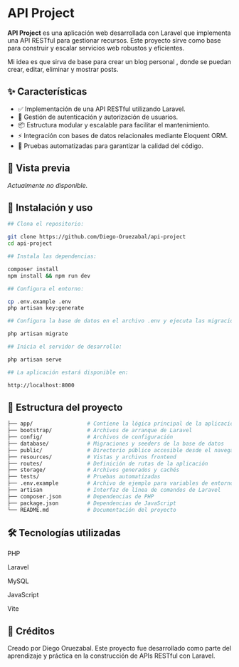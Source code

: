 # API Project

**API Project** es una aplicación web desarrollada con Laravel que implementa una API RESTful para gestionar recursos. Este proyecto sirve como base para construir y escalar servicios web robustos y eficientes.

Mi idea es que sirva de base para crear un blog personal , donde se puedan crear, editar, eliminar y mostrar posts. 

## ✨ Características

- ✅ Implementación de una API RESTful utilizando Laravel.
- 🔐 Gestión de autenticación y autorización de usuarios.
- 📦 Estructura modular y escalable para facilitar el mantenimiento.
- ⚡ Integración con bases de datos relacionales mediante Eloquent ORM.
- 🧪 Pruebas automatizadas para garantizar la calidad del código.

## 📸 Vista previa

*Actualmente no disponible.*

## 🚀 Instalación y uso

```bash
## Clona el repositorio:

git clone https://github.com/Diego-Oruezabal/api-project
cd api-project

## Instala las dependencias:

composer install
npm install && npm run dev

## Configura el entorno:

cp .env.example .env
php artisan key:generate

## Configura la base de datos en el archivo .env y ejecuta las migraciones:

php artisan migrate

## Inicia el servidor de desarrollo:

php artisan serve

## La aplicación estará disponible en:

http://localhost:8000

```
## 📝 Estructura del proyecto
```bash
├── app/                 # Contiene la lógica principal de la aplicación
├── bootstrap/           # Archivos de arranque de Laravel
├── config/              # Archivos de configuración
├── database/            # Migraciones y seeders de la base de datos
├── public/              # Directorio público accesible desde el navegador
├── resources/           # Vistas y archivos frontend
├── routes/              # Definición de rutas de la aplicación
├── storage/             # Archivos generados y cachés
├── tests/               # Pruebas automatizadas
├── .env.example         # Archivo de ejemplo para variables de entorno
├── artisan              # Interfaz de línea de comandos de Laravel
├── composer.json        # Dependencias de PHP
├── package.json         # Dependencias de JavaScript
└── README.md            # Documentación del proyecto
```
## 🛠 Tecnologías utilizadas
PHP

Laravel

MySQL

JavaScript

Vite

## 💬 Créditos
Creado por Diego Oruezabal.
Este proyecto fue desarrollado como parte del aprendizaje y práctica en la construcción de APIs RESTful con Laravel.
